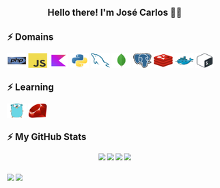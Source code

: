 <h2 align="center">Hello there! I'm José Carlos 👋🤓</h2>

## ⚡ Domains
<div>
<img align="center" height="35" width="45" alt="php" src="https://raw.githubusercontent.com/devicons/devicon/master/icons/php/php-original.svg">
<img align="center" height="35" width="45" alt="javascript" src="https://raw.githubusercontent.com/devicons/devicon/master/icons/javascript/javascript-original.svg">
<img align="center" height="35" width="45" alt="kotlin" src="https://raw.githubusercontent.com/devicons/devicon/master/icons/kotlin/kotlin-original.svg">
<img align="center" height="35" width="45" alt="python" src="https://raw.githubusercontent.com/devicons/devicon/master/icons/python/python-original.svg">
<img align="center" height="35" width="45" alt="mysql" src="https://raw.githubusercontent.com/devicons/devicon/master/icons/mysql/mysql-original.svg">
<img align="center" height="35" width="45" alt="mongodb" src="https://raw.githubusercontent.com/devicons/devicon/master/icons/mongodb/mongodb-original.svg">
<img align="center" height="35" width="45" alt="postgresql" src="https://raw.githubusercontent.com/devicons/devicon/master/icons/postgresql/postgresql-original.svg">
<img align="center" height="35" width="45" alt="redis" src="https://raw.githubusercontent.com/devicons/devicon/master/icons/redis/redis-original.svg">
<img align="center" height="35" width="45" alt="docker" src="https://raw.githubusercontent.com/devicons/devicon/master/icons/docker/docker-original.svg">
<img align="center" height="35" width="45" alt="bash" src="https://raw.githubusercontent.com/devicons/devicon/master/icons/bash/bash-original.svg">
</div>

## ⚡ Learning
<div>
<img align="center" height="35" width="45" alt="go" src="https://raw.githubusercontent.com/devicons/devicon/master/icons/go/go-original.svg">
<img align="center" height="35" width="45" alt="ruby" src="https://raw.githubusercontent.com/devicons/devicon/master/icons/ruby/ruby-original.svg">
</div>

## ⚡ My GitHub Stats

<div align="center">
<img height="150em" src="https://github-profile-summary-cards.vercel.app/api/cards/profile-details?username=jfilho&theme=monokai"/> 
<img height="150em" src="https://github-readme-stats.vercel.app/api?username=jfilho&show_icons=true&theme=monokai&include_all_commits=true&count_private=true&hide_border=true"/> <img height="150em" src="https://github-readme-stats.vercel.app/api/top-langs/?username=jfilho&layout=compact&count_private=true&langs_count=7&theme=monokai&hide_border=true"/> <img height="150em" src="https://github-readme-streak-stats.herokuapp.com/?user=jfilho&theme=monokai&hide_border=true&count_private=true"/>
</div>

 ##
 
 <div>
  <a href="https://www.linkedin.com/in/jos%C3%A9-carlos-ferreira-filho-93b36130" target="_blank"><img src="https://img.shields.io/badge/-LinkedIn-%230077B5?style=for-the-badge&logo=linkedin&logoColor=white" target="_blank"></a> 
  <a href = "mailto:carlos@uppersystem.com.br"><img src="https://img.shields.io/badge/Gmail-D14836?style=for-the-badge&logo=gmail&logoColor=white" target="_blank"></a>
</div>
